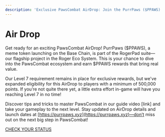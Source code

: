 ```yaml
---
description: 'Exclusive PawsCombat AirDrop: Join the PurrPaws ($PPAWS) Revolution!'
---
```


# Air Drop

Get ready for an exciting PawsCombat AirDrop! PurrPaws ($PPAWS), a meme token launching on the Base Chain, is part of the RogerPad suite—our flagship project in the Roger Eco System. This is your chance to dive into the PawsCombat ecosystem and earn $PPAWS rewards that bring real value.

Our Level 7 requirement remains in place for exclusive rewards, but we've expanded eligibility for this AirDrop to players with a minimum of 500,000 points. If you’re not quite there yet, a little extra effort in-game will have you reaching Level 7 in no time!

Discover tips and tricks to master PawsCombat in our guide video \[link] and take your gameplay to the next level. Stay updated on AirDrop details and launch dates at [https://purrpaws.xyz](https://purrpaws.xyz)—don’t miss out on the next big step in PawsCombat!

[CHECK YOUR STATUS ](https://paws.rogerpad.wtf/public/question/d49a940b-3c31-4dd6-9a0e-c2859c7c88bb)
